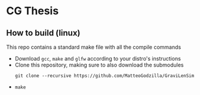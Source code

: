 # CG Thesis
## How to build (linux)
This repo contains a standard make file with all the compile commands 
- Download `gcc`, `make` and `glfw` according to your distro's instructions
- Clone this repository, making sure to also download the submodules
  ```
  git clone --recursive https://github.com/MatteoGodzilla/GraviLenSim
  ```
- `make`
